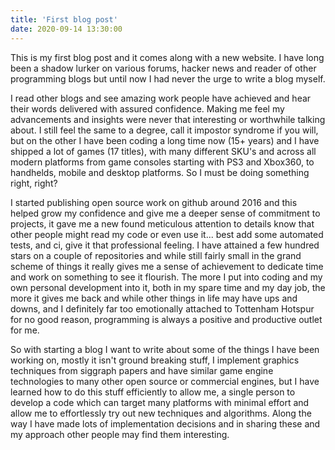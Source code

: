```yaml
---
title: 'First blog post'
date: 2020-09-14 13:30:00
---
```


This is my first blog post and it comes along with a new website. I have long been a shadow lurker on various forums, hacker news and reader of other programming blogs but until now I had never the urge to write a blog myself. 

I read other blogs and see amazing work people have achieved and hear their words delivered with assured confidence. Making me feel my advancements and insights were never that interesting or worthwhile talking about. I still feel the same to a degree, call it impostor syndrome if you will, but on the other I have been coding a long time now (15+ years) and I have shipped a lot of games (17 titles), with many different SKU's and across all modern platforms from game consoles starting with PS3 and Xbox360, to handhelds, mobile and desktop platforms. So I must be doing something right, right?

I started publishing open source work on github around 2016 and this helped grow my confidence and give me a deeper sense of commitment to projects, it gave me a new found meticulous attention to details know that other people might read my code or even use it... best add some automated tests, and ci, give it that professional feeling. I have attained a few hundred stars on a couple of repositories and while still fairly small in the grand scheme of things it really gives me a sense of achievement to dedicate time and work on something to see it flourish. The more I put into coding and my own personal development into it, both in my spare time and my day job, the more it gives me back and while other things in life may have ups and downs, and I definitely far too emotionally attached to Tottenham Hotspur for no good reason, programming is always a positive and productive outlet for me.

So with starting a blog I want to write about some of the things I have been working on, mostly it isn't ground breaking stuff, I implement graphics techniques from siggraph papers and have similar game engine technologies to many other open source or commercial engines, but I have learned how to do this stuff efficiently to allow me, a single person to develop a code which can target many platforms with minimal effort and allow me to effortlessly try out new techniques and algorithms. Along the way I have made lots of implementation decisions and in sharing these and my approach other people may find them interesting.






